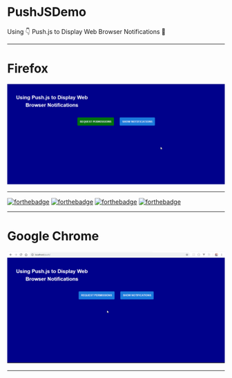 # PushJSDemo
Using 👇 Push.js to Display Web Browser Notifications 🔔
***
# Firefox
![Alt Text](https://github.com/ofuen/PushJSDemo/blob/master/2018-11-03_19-37-59.gif)
***
[![forthebadge](https://forthebadge.com/images/badges/60-percent-of-the-time-works-every-time.svg)](https://forthebadge.com)
[![forthebadge](https://forthebadge.com/images/badges/as-seen-on-tv.svg)](https://forthebadge.com)
[![forthebadge](https://forthebadge.com/images/badges/built-with-love.svg)](https://forthebadge.com)
[![forthebadge](https://forthebadge.com/images/badges/check-it-out.svg)](https://forthebadge.com)
***
# Google Chrome
![Alt Text](https://github.com/ofuen/PushJSDemo/blob/master/2018-11-03_19-59-13.gif)
***
